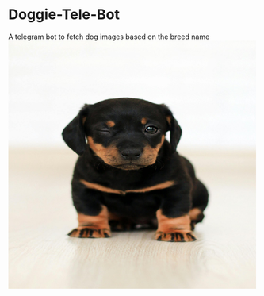 # Doggie-Tele-Bot
A telegram bot to fetch dog images based on the breed name
<img src="https://github.com/stark-03/Doggie-Tele-Bot/blob/main/pexels-punchbrandstock-2023384.jpg" alt="Dog Image" height="500" width="500"/>
